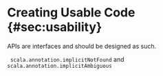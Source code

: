 # Creating Usable Code {#sec:usability}

APIs are interfaces and should be designed as such.


` scala.annotation.implicitNotFound` and `scala.annotation.implicitAmbiguous`
